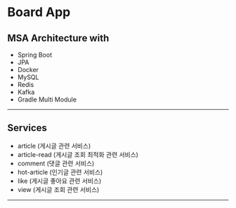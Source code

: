 # Board App

## MSA Architecture with

- Spring Boot
- JPA
- Docker
- MySQL
- Redis
- Kafka
- Gradle Multi Module

---

## Services

- article (게시글 관련 서비스)
- article-read (게시글 조회 최적화 관련 서비스)
- comment (댓글 관련 서비스)
- hot-article (인기글 관련 서비스)
- like (게시글 좋아요 관련 서비스)
- view (게시글 조회 관련 서비스)

---